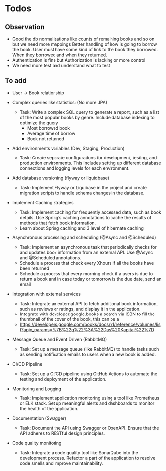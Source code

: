 # Todos

## Observation
- Good the db normalizations like counts of remaining books and so on but we need more mappings
Better handling of how is going to borrow the book. 
User must have some kind of link to the book they borrowed. When they borrowed and when they returned.
- Authentication is fine but Authorization is lacking or more control
- We need more test and understand what to test
## To add
- User -> Book relationship
- Complex queries like statistics: (No more JPA)
  -  Task: Write a complex SQL query to generate a report, such as a list of the most popular books by genre. Include database indexing to optimize the query
        - Most borrowed book
        - Average time of borrow
        - Book not returned

- Add environments variables (Dev, Staging, Production)
  - Task: Create separate configurations for development, testing, and production environments. This includes setting up different database connections and logging levels for each environment.
- Add database versioning (flyway or liquidbase)
  - Task: Implement Flyway or Liquibase in the project and create migration scripts to handle schema changes in the database.
- Implement Caching strategies
  - Task: Implement caching for frequently accessed data, such as book details. Use Spring’s caching annotations to cache the results of methods that fetch book information.
  - Learn about Spring caching and 3 level of hibernate caching
- Asynchronous processing and scheduling (@Async and @Scheduled)
  - Task: Implement an asynchronous task that periodically checks for and updates book information from an external API. Use @Async and @Scheduled annotations.
  - Schedule a process that check every Xhours if all the books have been returned
  - Schedule a process that every morning check if a users is due to return a book and in case today or tomorrow is the due date, send an email
- Integration with external services
  - Task: Integrate an external API to fetch additional book information, such as reviews or ratings, and display it in the application.
  - Integrate with developer.google.books a search via ISBN to fill the thumbnail of the cover of the book, this can be a 
  - https://developers.google.com/books/docs/v1/reference/volumes/list?apix_params=%7B%22q%22%3A%22Das%20Kapital%22%7D
- Message Queue and Event Driven (RabbitMQ)
  - Task: Set up a message queue (like RabbitMQ) to handle tasks such as sending notification emails to users when a new book is added.
- CI/CD Pipeline
  - Task: Set up a CI/CD pipeline using GitHub Actions to automate the testing and deployment of the application.
- Monitoring and Logging
  - Task: Implement application monitoring using a tool like Prometheus or ELK stack. Set up meaningful alerts and dashboards to monitor the health of the application.
- Documentation (Swagger)
  - Task: Document the API using Swagger or OpenAPI. Ensure that the API adheres to RESTful design principles.
- Code quality monitoring
  - Task: Integrate a code quality tool like SonarQube into the development process. Refactor a part of the application to resolve code smells and improve maintainability.
